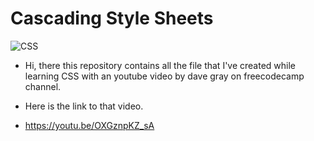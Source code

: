 # Cascading Style Sheets

![CSS](https://f9s9t9d6.rocketcdn.me/wp-content/uploads/2020/04/Artboard-11-1024x724.png)

- Hi, there this repository contains all the file that I've created while learning CSS with an youtube video by dave gray on freecodecamp channel.

- Here is the link to that video.

- https://youtu.be/OXGznpKZ_sA
